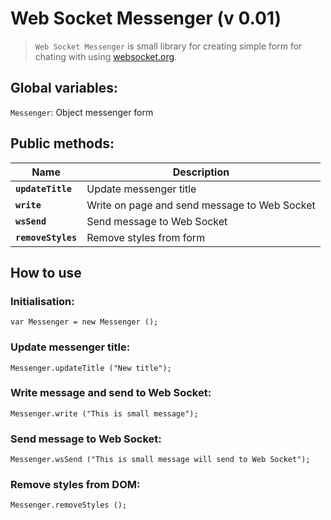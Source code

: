 # Web Socket Messenger (**v 0.01**)
> `Web Socket Messenger` is small library for creating simple form for chating
> with using [websocket.org](http://websocket.org).

## Global variables:
  `Messenger`: Object messenger form
  
## Public methods:
| Name  | Description |
| ------------- | ------------- |
| **`updateTitle`**  | Update messenger title  |
| **`write`**  | Write on page and send message to Web Socket  |
| **`wsSend`**  | Send message to Web Socket  |
| **`removeStyles`**  | Remove styles from form  |

## How to use

### Initialisation:
```
var Messenger = new Messenger ();
```

### Update messenger title:
```
Messenger.updateTitle ("New title");
```

### Write message and send to Web Socket:
```
Messenger.write ("This is small message");
```

### Send message to Web Socket:
```
Messenger.wsSend ("This is small message will send to Web Socket");
```

### Remove styles from DOM:
```
Messenger.removeStyles ();
```
